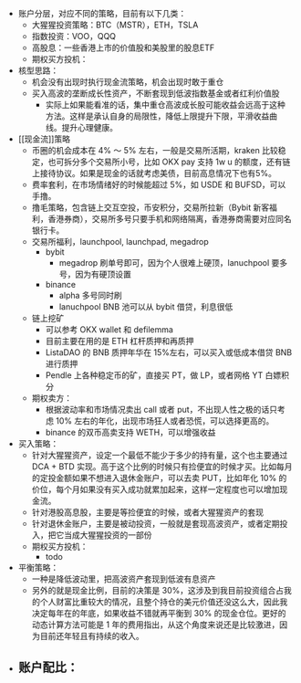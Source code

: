 - 账户分层，对应不同的策略，目前有以下几类：
	- 大猩猩投资策略：BTC（MSTR），ETH，TSLA
	- 指数投资：VOO，QQQ
	- 高股息：一些香港上市的价值股和美股里的股息ETF
	- 期权买方投机：
- 核型思路：
	- 机会没有出现时执行现金流策略，机会出现时敢于重仓
	- 买入高波的垄断成长性资产，不断套现到低波指数基金或者红利价值股
		- 实际上如果能看准的话，集中重仓高波成长股可能收益会远高于这种方法。这样是承认自身的局限性，降低上限提升下限，平滑收益曲线。提升心理健康。
- [[现金流]]策略
	- 币圈的机会成本在 4% ～ 5% 左右，一般是交易所活期，kraken 比较稳定，也可拆分多个交易所小号，比如 OKX pay 支持 1w u 的额度，还有链上接待协议。如果是现金的话就考虑美债，目前高息情况下也有5%。
	- 费率套利，在市场情绪好的时候能超过 5%，如 USDE 和 BUFSD，可以手撸。
	- 撸毛策略，包含链上交互空投，币安积分，交易所拉新（Bybit 新客福利，香港券商），交易所多号只要手机和网络隔离，香港券商需要对应同名银行卡。
	- 交易所福利，launchpool, launchpad, megadrop
		- bybit
			- megadrop 刷单号即可，因为个人很难上硬顶，lanuchpool 要多号，因为有硬顶设置
		- binance
			- alpha 多号同时刷
			- lanuchpool BNB 池可以从 bybit 借贷，利息很低
	- 链上挖矿
		- 可以参考 OKX wallet 和 defilemma
		- 目前主要在用的是 ETH 杠杆质押和再质押
		- ListaDAO 的 BNB 质押年华在 15%左右，可以买入或低成本借贷 BNB 进行质押
		- Pendle 上各种稳定币的矿，直接买 PT，做 LP，或者网格 YT 白嫖积分
	- 期权卖方：
		- 根据波动率和市场情况卖出 call 或者 put，不出现人性之极的话只考虑 10% 左右的年化，出现市场狂人或者恐慌，可以选择更高的。
		- binance 的双币高卖支持 WETH，可以增强收益
- 买入策略：
	- 针对大猩猩资产，设定一个最低不能少于多少的持有量，这个也主要通过 DCA + BTD 实现。高于这个比例的时候只有捡便宜的时候才买。比如每月的定投金额如果不想进入退休金账户，可以去卖 PUT，比如年化 10% 的价位，每个月如果没有买入成功就累加起来，这样一定程度也可以增加现金流。
	- 针对港股高息股，主要是等捡便宜的时候，或者大猩猩资产的套现
	- 针对退休金账户，主要是被动投资，一般就是套现高波资产，或者定期投入，把它当成大猩猩投资的一部份
	- 期权买方投机：
		- todo
- 平衡策略：
	- 一种是降低波动里，把高波资产套现到低波有息资产
	- 另外的就是现金比例，目前的决策是 30%，这涉及到我目前投资组合占我的个人财富比重较大的情况，且整个持仓的美元价值还没这么大，因此我决定每年在的年底，如果收益不错就再平衡到 30% 的现金仓位。更好的动态计算方法可能是 1 年的费用指出，从这个角度来说还是比较激进，因为目前还年轻且有持续的收入。
- 账户配比：
	-